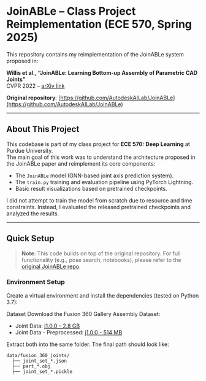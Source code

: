 # JoinABLe – Class Project Reimplementation (ECE 570, Spring 2025)

This repository contains my reimplementation of the JoinABLe system proposed in:

**Willis et al., “JoinABLe: Learning Bottom-up Assembly of Parametric CAD Joints”**  
CVPR 2022 – [arXiv link](https://arxiv.org/abs/2111.12772)

**Original repository**: [https://github.com/AutodeskAILab/JoinABLe](https://github.com/AutodeskAILab/JoinABLe)

---

## About This Project

This codebase is part of my class project for **ECE 570: Deep Learning** at Purdue University.  
The main goal of this work was to understand the architecture proposed in the JoinABLe paper and reimplement its core components:

- The `JoinABLe` model (GNN-based joint axis prediction system).
- The `train.py` training and evaluation pipeline using PyTorch Lightning.
- Basic result visualizations based on pretrained checkpoints.

I did not attempt to train the model from scratch due to resource and time constraints. Instead, I evaluated the released pretrained checkpoints and analyzed the results.

---

## Quick Setup

> **Note**: This code builds on top of the original repository. For full functionality (e.g., pose search, notebooks), please refer to the [original JoinABLe repo](https://github.com/AutodeskAILab/JoinABLe).

### Environment Setup

Create a virtual environment and install the dependencies (tested on Python 3.7):

Dataset
Download the Fusion 360 Gallery Assembly Dataset:

- Joint Data: [j1.0.0 - 2.8 GB](https://fusion-360-gallery-dataset.s3.us-west-2.amazonaws.com/assembly/j1.0.0/j1.0.0.7z)
- Joint Data - Preprocessed: [j1.0.0 - 514 MB](https://fusion-360-gallery-dataset.s3.us-west-2.amazonaws.com/assembly/j1.0.0/j1.0.0_preprocessed.7z)


Extract both into the same folder. The final path should look like:
```
data/fusion_360_joints/
  ├── joint_set_*.json
  ├── part_*.obj
  ├── joint_set_*.pickle

```

